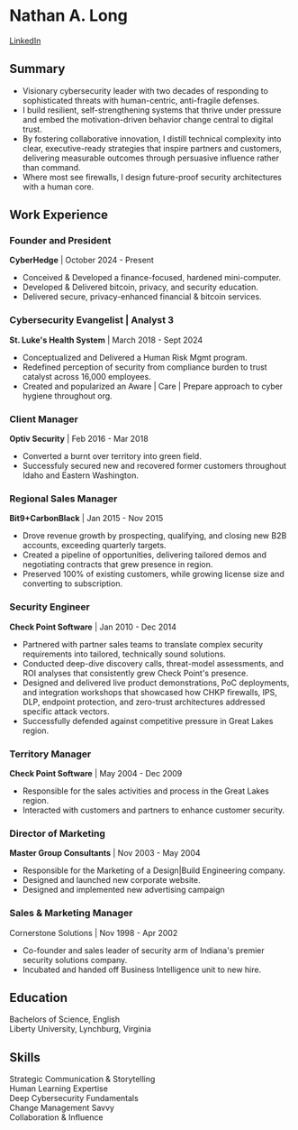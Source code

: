 # Nathan A. Long
[LinkedIn](https://www.linkedin.com/in/natelong/)

## Summary
- Visionary cybersecurity leader with two decades of responding to sophisticated threats with human-centric, anti-fragile defenses.  
- I build resilient, self-strengthening systems that thrive under pressure and embed the motivation-driven behavior change central to digital trust.  
- By fostering collaborative innovation, I distill technical complexity into clear, executive-ready strategies that inspire partners and customers, delivering measurable outcomes through persuasive influence rather than command.  
- Where most see firewalls, I design future-proof security architectures with a human core.

## Work Experience
### Founder and President
**CyberHedge** | October 2024 - Present

- Conceived & Developed a finance-focused, hardened mini-computer.  
- Developed & Delivered bitcoin, privacy, and security education.  
- Delivered secure, privacy-enhanced financial & bitcoin services.

### Cybersecurity Evangelist | Analyst 3
**St. Luke's Health System** | March 2018 - Sept 2024

- Conceptualized and Delivered a Human Risk Mgmt program.  
- Redefined perception of security from compliance burden to trust catalyst across 16,000 employees.
- Created and popularized an Aware | Care | Prepare approach to cyber hygiene throughout org.

### Client Manager
**Optiv Security** | Feb 2016 - Mar 2018

- Converted a burnt over territory into green field.  
- Successfuly secured new and recovered former customers throughout Idaho and Eastern Washington.

### Regional Sales Manager
**Bit9+CarbonBlack** | Jan 2015 - Nov 2015

- Drove revenue growth by prospecting, qualifying, and closing new B2B accounts, exceeding quarterly targets.  
- Created a pipeline of opportunities, delivering tailored demos and negotiating contracts that grew presence in region.  
- Preserved 100% of existing customers, while growing license size and converting to subscription.

### Security Engineer
**Check Point Software** | Jan 2010 - Dec 2014

- Partnered with partner sales teams to translate complex security requirements into tailored, technically sound solutions.
- Conducted deep-dive discovery calls, threat-model assessments, and ROI analyses that consistently grew Check Point's presence.  
- Designed and delivered live product demonstrations, PoC deployments, and integration workshops that showcased how CHKP firewalls, IPS, DLP, endpoint protection, and zero-trust architectures addressed specific attack vectors.
- Successfully defended against competitive pressure in Great Lakes region.

### Territory Manager
**Check Point Software** | May 2004 - Dec 2009

- Responsible for the sales activities and process in the Great Lakes region.  
- Interacted with customers and partners to enhance customer security.

### Director of Marketing
**Master Group Consultants** | Nov 2003 - May 2004

- Responsible for the Marketing of a Design|Build Engineering company.
- Designed and launched new corporate website.
- Designed and implemented new advertising campaign

### Sales & Marketing Manager
Cornerstone Solutions | Nov 1998 - Apr 2002

- Co-founder and sales leader of security arm of Indiana's premier security solutions company.
- Incubated and handed off Business Intelligence unit to new hire.

## Education
Bachelors of Science, English  
Liberty University, Lynchburg, Virginia  

## Skills
Strategic Communication & Storytelling  
Human Learning Expertise  
Deep Cybersecurity Fundamentals  
Change Management Savvy  
Collaboration & Influence
